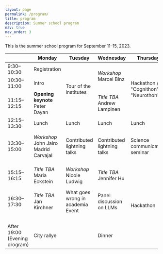 ```yaml
---
layout: page
permalink: /program/
title: program
description: Summer school program
nav: true
nav_order: 3 
---
```



This is the summer school program for September 11–15, 2023.

<table class="table-responsive">
  <thead>
    <tr>
      <th scope="col"></th>
      <th scope="col">Monday</th>
      <th scope="col">Tuesday</th>
      <th scope="col">Wednesday</th>
      <th scope="col">Thursday</th>
      <th scope="col">Friday</th>
    </tr>
  </thead>
  <tbody>
    <tr>
        <td> 9:30–10:30 </td>
        <td class="table-warning"> Registration </td>
        <td rowspan="3" class="table-warning"> Tour of the institutes </td>
        <td rowspan="2" class="table-danger"> <em> Workshop </em> Marcel Binz </td>
        <td rowspan="3" class="table-info"> Hackathon / "Cognithon" / "Neurothon" </td>
        <td rowspan="2" class="table-info"> Hackathon </td>
    </tr>
    <tr>
        <td> 10:30–11:00 </td>
        <td class="table-warning"> Intro </td>
    </tr>
    <tr>
        <td> 11:15–12:15 </td>
        <td class="table-primary"> <strong>Opening keynote</strong> <br> Peter Dayan </td>
        <td class="table-primary"> <em> Title TBA </em> <br> Andrew Lampinen</td>
        <td class="table-info">5-min pitches</td>
    </tr>
    <tr>
        <td> 12:15–13:30 </td>
        <td> Lunch </td>
        <td> Lunch </td>
        <td> Lunch </td>
        <td> Lunch </td>
        <td> Lunch </td>
    </tr>
    <tr>
        <td> 13:30–15:00 </td>
        <td class="table-danger"> <em> Workshop </em> <br> John Jairo Madrid Carvajal </td>
        <td class="table-warning"> Contributed lightning talks </td>
        <td class="table-warning"> Contributed lightning talks  </td>
        <td class="table-danger"> Science communication seminar </td>
        <td class="table-info"> Feedback and announcing hackathon winners </td>
    </tr>
    <tr>
        <td> 15:15–16:15 </td>
        <td class="table-primary"> <em> Title TBA </em> <br> Maria Eckstein </td>
        <td class="table-danger"> <em> Workshop </em> <br> Nicole Ludwig </td>
        <td class="table-primary"> <em> Title TBA </em> <br> Jennifer Hu </td>
        <td rowspan="4" class="table-info"> Hackathon </td>
        <td class="table-primary"> <strong> Closing keynote</strong> <br> Noah Goodman </td>
    </tr>
    <tr>
        <td> 16:30–17:30 </td>
        <td class="table-primary"> <em> Title TBA </em> <br> Jan Kirchner </td>
        <td class="table-danger"> What goes wrong in academia <br> Event </td>
        <td class="table-danger"> Panel discussion on LLMs </td>
        <td class="table-warning"> End </td>
    </tr>
    <tr>
        <td> &nbsp; </td>
        <td> &nbsp; </td>
        <td> &nbsp; </td>
        <td> &nbsp; </td>
        <td> &nbsp; </td>
    </tr>
    <tr>
        <td> After 19:00 (Evening program) </td>
        <td class="table-success"> City rallye </td>
        <td> &nbsp; </td>
        <td class="table-success"> Dinner </td>
        <td> &nbsp; </td>
    </tr>
  </tbody>
</table>